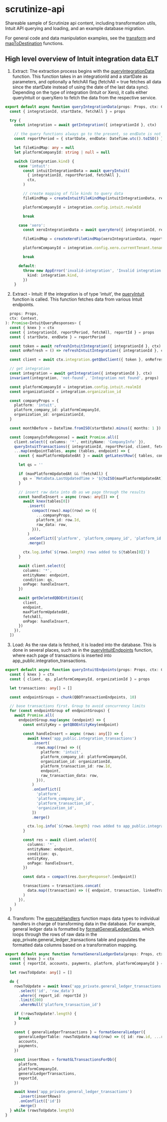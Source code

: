 # scrutinize-api

Shareable sample of Scrutinize api content, including transformation utils, Intuit API querying and loading, and an example database migration.

For general code and data manipulation examples, see the [transform](./src/app/utils/transform.ts) and [mapToDestination](./src/app/utils/mapToDestination.ts) functions.

## High level overview of Intuit integration data ELT

1. Extract: The extraction process begins with the [queryIntegrationData](./src/app/integration/services/queryIntegrationData.ts) function. This function takes in an integrationId and a startDate as parameters, and optionally a fetchAll flag (fetchAll = true fetches all data since the startDate instead of using the date of the last data sync). Depending on the type of integration (Intuit or Xero), it calls either queryIntuit or queryXero to fetch the data from the respective service.

```ts
export default async function queryIntegrationData(props: Props, ctx: Context) {
  const { integrationId, startDate, fetchAll } = props

  try {
    const integration = await getIntegration({ integrationId }, ctx)

    // the query functions always go to the present, so endDate is not necessary in this context
    const reportPeriod = { startDate, endDate: DateTime.utc().toISO() }

    let fileKindMap: any = null
    let platformCompanyId: string | null = null

    switch (integration.kind) {
      case 'intuit':
        const intuitIntegrationData = await queryIntuit(
          { integrationId, reportPeriod, fetchAll },
          ctx,
        )

        // create mapping of file kinds to query data
        fileKindMap = createIntuitFileKindMap(intuitIntegrationData, reportPeriod)

        platformCompanyId = integration.config.intuit.realmId

        break

      case 'xero':
        const xeroIntegrationData = await queryXero({ integrationId, reportPeriod, fetchAll }, ctx)

        fileKindMap = createXeroFileKindMap(xeroIntegrationData, reportPeriod)

        platformCompanyId = integration.config.xero.currentTenant.tenantId

        break

      default:
        throw new AppError('invalid-integration', 'Invalid integration kind', {
          kind: integration.kind,
        })
    }
```

2. Extract - Intuit: If the integration is of type 'intuit', the [queryIntuit](./src/app/integration/services/intuit/queryIntuit.ts) function is called. This function fetches data from various Intuit endpoints.


```ts export default async function queryIntuit(
  props: Props,
  ctx: Context,
): Promise<IntuitQueryResponses> {
  const { knex } = ctx
  const { integrationId, reportPeriod, fetchAll, reportId } = props
  const { startDate, endDate } = reportPeriod

  const token = await refreshIntuitIntegration({ integrationId }, ctx)
  const onRefresh = () => refreshIntuitIntegration({ integrationId }, ctx)

  const client = await ctx.integration.getQboClient({ token }, onRefresh)

  // get integration
  const integration = await getIntegration({ integrationId }, ctx)
  invariant(integration, 'not-found', 'Integration not found', props)

  const platformCompanyId = integration.config.intuit.realmId
  const organizationId = integration.organization_id

  const companyProps = {
    platform: 'intuit',
    platform_company_id: platformCompanyId,
    organization_id: organizationId,
  }

  const monthBefore = DateTime.fromISO(startDate).minus({ months: 1 }).toISODate()

  const [companyInfoResponse] = await Promise.all([
    client.select({ columns: '*', entityName: 'CompanyInfo' }),
    queryIntuitTransactions({ integrationId, reportPeriod, client, fetchAll }, ctx),
    ...map(endpointTables, async (tables, endpoint) => {
      const { maxPlatformUpdatedAt } = await getLatestRow({ tables, condition: companyProps }, ctx)

      let qs = ''

      if (maxPlatformUpdatedAt && !fetchAll) {
        qs = `MetaData.LastUpdatedTime > '${toISO(maxPlatformUpdatedAt)}'`
      }

      // insert raw data into db as we page through the results
      const handleInsert = async (rows: any[]) => {
        await knex(tables[0])
          .insert(
            compact(rows).map((row) => ({
              ...companyProps,
              platform_id: row.Id,
              raw_data: row,
            })),
          )
          .onConflict(['platform', 'platform_company_id', 'platform_id', 'organization_id'])
          .merge()

        ctx.log.info(`${rows.length} rows added to ${tables[0]}`)
      }

      await client.select({
        columns: '*',
        entityName: endpoint,
        condition: qs,
        onPage: handleInsert,
      })

      await getDeletedQBOEntities({
        client,
        endpoint,
        maxPlatformUpdatedAt,
        fetchAll,
        onPage: handleInsert,
      })
    }),
  ])
```

3. Load: As the raw data is fetched, it is loaded into the database. This is done in several places, such as in the [queryIntuitEndpoints](./src/app/integration/helpers/queryIntuitEndpoints.ts) function, where each page of transactions is inserted into app_public.integration_transactions.

```ts
export default async function queryIntuitEndpoints(props: Props, ctx: Context): Promise<void> {
  const { knex } = ctx
  const { client, qs, platformCompanyId, organizationId } = props

  let transactions: any[] = []

  const endpointGroups = chunk(QBOTransactionEndpoints, 10)

  // base transactions first. Group to avoid concurrency limits
  for (const endpointGroup of endpointGroups) {
    await Promise.all(
      endpointGroup.map(async (endpoint) => {
        const entityKey = getQBOEntityKey(endpoint)

        const handleInsert = async (rows: any[]) => {
          await knex('app_public.integration_transactions')
            .insert(
              rows.map((row) => ({
                platform: 'intuit',
                platform_company_id: platformCompanyId,
                organization_id: organizationId,
                platform_transaction_id: row.Id,
                endpoint,
                raw_transaction_data: row,
              })),
            )
            .onConflict([
              'platform',
              'platform_company_id',
              'platform_transaction_id',
              'organization_id',
            ])
            .merge()

          ctx.log.info(`${rows.length} rows added to app_public.integration_transactions`)
        }

        const res = await client.select({
          columns: '*',
          entityName: endpoint,
          condition: qs,
          entityKey,
          onPage: handleInsert,
        })

        const data = compact(res.QueryResponse?.[endpoint])

        transactions = transactions.concat(
          data.map((transaction) => ({ endpoint, transaction, linkedTransactions: [] })),
        )
      }),
    )
  }
```

4. Transform: The [executeHandlers](./src/app/integration/services/queryIntegrationData.ts?plain=1#L84) function maps data types to individual handlers in charge of transforming data in the database. For example, general ledger data is formatted by [formatGeneralLedgerData](/src/app/integration/services/formatGeneralLedgerData.ts), which loops through the rows of raw data in the app_private.general_ledger_transactions table and populates the formatted data columns based on a transformation mapping.

```ts
export default async function formatGeneralLedgerData(props: Props, ctx: Context): Promise<void> {
  const { knex } = ctx
  const { reportId, accounts, payments, platform, platformCompanyId } = props

  let rowsToUpdate: any[] = []

  do {
    rowsToUpdate = await knex('app_private.general_ledger_transactions')
      .select('id', 'raw_data')
      .where({ report_id: reportId })
      .limit(200)
      .whereNull('platform_transaction_id')

    if (!rowsToUpdate?.length) {
      break
    }

    const { generalLedgerTransactions } = formatGeneralLedger({
      generalLedgerTable: rowsToUpdate.map((row) => ({ id: row.id, ...row.raw_data })),
      accounts,
      payments,
    })

    const insertRows = formatGLTransactionsForDb({
      platform,
      platformCompanyId,
      generalLedgerTransactions,
      reportId,
    })

    await knex('app_private.general_ledger_transactions')
      .insert(insertRows)
      .onConflict(['id'])
      .merge()
  } while (rowsToUpdate.length)
}
```